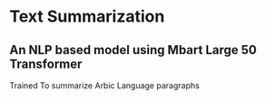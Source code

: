 # Text Summarization
## An NLP based model using Mbart Large 50 Transformer
Trained To summarize Arbic Language paragraphs 
